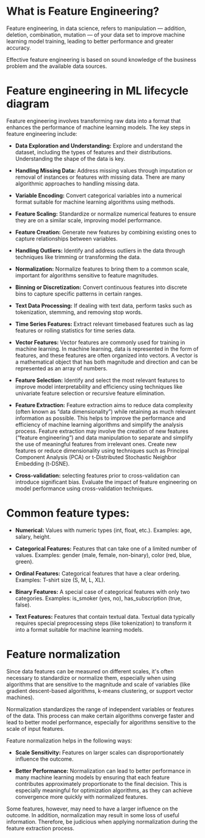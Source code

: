 # What is Feature Engineering?
Feature engineering, in data science, refers to manipulation — addition, deletion, combination, mutation — of your data set to improve machine learning model training, leading to better performance and greater accuracy. 

Effective feature engineering is based on sound knowledge of the business problem and the available data sources.


# Feature engineering in ML lifecycle diagram

Feature engineering involves transforming raw data into a format that enhances the performance of machine learning models. The key steps in feature engineering include:

- **Data Exploration and Understanding:** Explore and understand the dataset, including the types of features and their distributions. Understanding the shape of the data is key.

- **Handling Missing Data:** Address missing values through imputation or removal of instances or features with missing data. There are many algorithmic approaches to handling missing data.

- **Variable Encoding:** Convert categorical variables into a numerical format suitable for machine learning algorithms using methods.

- **Feature Scaling:** Standardize or normalize numerical features to ensure they are on a similar scale, improving model performance.

- **Feature Creation:** Generate new features by combining existing ones to capture relationships between variables.

- **Handling Outliers:** Identify and address outliers in the data through techniques like trimming or transforming the data.

- **Normalization:** Normalize features to bring them to a common scale, important for algorithms sensitive to feature magnitudes.

- **Binning or Discretization:** Convert continuous features into discrete bins to capture specific patterns in certain ranges.

- **Text Data Processing:** If dealing with text data, perform tasks such as tokenization, stemming, and removing stop words.

- **Time Series Features:** Extract relevant timebased features such as lag features or rolling statistics for time series data.

- **Vector Features:** Vector features are commonly used for training in machine learning. In machine learning, data is represented in the form of features, and these features are often organized into vectors. A vector is a mathematical object that has both magnitude and direction and can be represented as an array of numbers.

- **Feature Selection:** Identify and select the most relevant features to improve model interpretability and efficiency using techniques like univariate feature selection or recursive feature elimination.


- **Feature Extraction:** Feature extraction aims to reduce data complexity (often known as “data dimensionality”) while retaining as much relevant information as possible. This helps to improve the performance and efficiency of machine learning algorithms and simplify the analysis process. Feature extraction may involve the creation of new features (“feature engineering”) and data manipulation to separate and simplify the use of meaningful features from irrelevant ones. Create new features or reduce dimensionality using techniques such as Principal Component Analysis (PCA) or t-Distributed Stochastic Neighbor Embedding (t-DSNE).

- **Cross-validation:** selecting features prior to cross-validation can introduce significant bias. Evaluate the impact of feature engineering on model performance using cross-validation techniques.


# Common feature types:

- **Numerical:** Values with numeric types (int, float, etc.). Examples: age, salary, height.

- **Categorical Features:** Features that can take one of a limited number of values. Examples: gender (male, female, non-binary), color (red, blue, green).

- **Ordinal Features:** Categorical features that have a clear ordering. Examples: T-shirt size (S, M, L, XL).

- **Binary Features:** A special case of categorical features with only two categories. Examples: is_smoker (yes, no), has_subscription (true, false).

- **Text Features:** Features that contain textual data. Textual data typically requires special preprocessing steps (like tokenization) to transform it into a format suitable for machine learning models.


# Feature normalization
Since data features can be measured on different scales, it's often necessary to standardize or normalize them, especially when using algorithms that are sensitive to the magnitude and scale of variables (like gradient descent-based algorithms, k-means clustering, or support vector machines).

Normalization standardizes the range of independent variables or features of the data. This process can make certain algorithms converge faster and lead to better model performance, especially for algorithms sensitive to the scale of input features.

Feature normalization helps in the following ways:

- **Scale Sensitivity:** Features on larger scales can disproportionately influence the outcome.

- **Better Performance:** Normalization can lead to better performance in many machine learning models by ensuring that each feature contributes approximately proportionate to the final decision. This is especially meaningful for optimization algorithms, as they can achieve convergence more quickly with normalized features.


Some features, however, may need to have a larger influence on the outcome. In addition, normalization may result in some loss of useful information. Therefore, be judicious when applying normalization during the feature extraction process.



